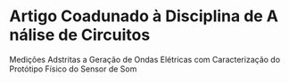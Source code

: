 # Artigo Coadunado à Disciplina de A nálise de Circuitos
Medições Adstritas a Geração de Ondas Elétricas com Caracterização do Protótipo Físico do Sensor de Som
